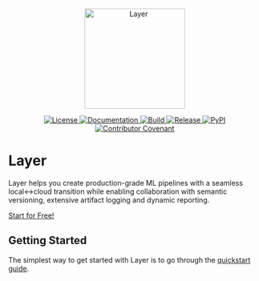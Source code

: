 <!---
Copyright 2022 Layer. All rights reserved.

Licensed under the Apache License, Version 2.0 (the "License");
you may not use this file except in compliance with the License.
You may obtain a copy of the License at

    http://www.apache.org/licenses/LICENSE-2.0

Unless required by applicable law or agreed to in writing, software
distributed under the License is distributed on an "AS IS" BASIS,
WITHOUT WARRANTIES OR CONDITIONS OF ANY KIND, either express or implied.
See the License for the specific language governing permissions and
limitations under the License.
-->

<p align="center">
    <br>
    <a href="https://layer.ai">
        <img src="https://app.layer.ai/assets/logo.svg" width="200" alt="Layer"/>
    </a>
    <br>
<p>
<p align="center">
    <a href="https://github.com/layerai/sdk/blob/main/LICENSE">
        <img alt="License" src="https://img.shields.io/github/license/layer/sdk.svg?color=blue">
    </a>
    <a href="https://docs.app.layer.ai">
        <img alt="Documentation" src="https://img.shields.io/badge/docs-online-success">
    </a>
    <a href="https://circleci.com/gh/huggingface/transformers">
        <img alt="Build" src="https://img.shields.io/github/workflow/status/layerai/sdk/check/main">
    </a>
    <a href="https://github.com/layer/sdk/releases">
        <img alt="Release" src="https://img.shields.io/github/v/release/layer/sdk.svg">
    </a>
    <a href="https://pypi.python.org/pypi/layer">
        <img alt="PyPI" src="https://img.shields.io/pypi/v/layer.svg">
    </a>
    <a href="https://github.com/layer/sdk/blob/main/CODE_OF_CONDUCT.md">
        <img alt="Contributor Covenant" src="https://img.shields.io/badge/contributor%20covenant-v2.1%20adopted-blueviolet.svg">
    </a>
</p>

# Layer

Layer helps you create production-grade ML pipelines with a seamless local↔cloud transition while enabling collaboration with semantic versioning, extensive artifact logging and dynamic reporting.

[Start for Free!](https://app.layer.ai)

## Getting Started

The simplest way to get started with Layer is to go through the [quickstart guide](https://docs.app.layer.ai/docs/getting-started).